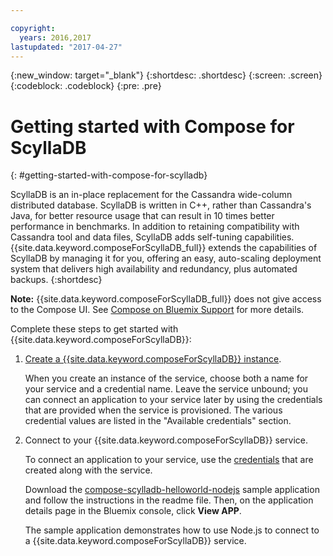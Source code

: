 ```yaml
---

copyright:
  years: 2016,2017
lastupdated: "2017-04-27"
---
```


{:new_window: target="_blank"}
{:shortdesc: .shortdesc}
{:screen: .screen}
{:codeblock: .codeblock}
{:pre: .pre}

# Getting started with Compose for ScyllaDB
{: #getting-started-with-compose-for-scylladb}

ScyllaDB is an in-place replacement for the Cassandra wide-column distributed database. ScyllaDB is written in C++, rather than Cassandra's Java, for better resource usage that can result in 10 times better performance in benchmarks. In addition to retaining compatibility with Cassandra tool and data files, ScyllaDB adds self-tuning capabilities. {{site.data.keyword.composeForScyllaDB_full}} extends the capabilities of ScyllaDB by managing it for you, offering an easy, auto-scaling deployment system that delivers high availability and redundancy, plus automated backups.
{:shortdesc}

**Note:** {{site.data.keyword.composeForScyllaDB_full}} does not give access to the Compose UI. See [Compose on Bluemix Support](https://help.compose.com/docs/bluemix-compose-support) for more details.

Complete these steps to get started with {{site.data.keyword.composeForScyllaDB}}:

1. [Create a {{site.data.keyword.composeForScyllaDB}} instance](https://console.ng.bluemix.net/catalog/services/compose-for-scylladb/).

   When you create an instance of the service, choose both a name for your service and a credential name. Leave the service unbound; you can connect an application to your service later by using the credentials that are provided when the service is provisioned. The various credential values are listed in the "Available credentials" section.

2. Connect to your {{site.data.keyword.composeForScyllaDB}} service.

   To connect an application to your service, use the [credentials](./credentials.html) that are created along with the service.

   Download the [compose-scylladb-helloworld-nodejs](https://github.com/IBM-Bluemix/compose-scylladb-helloworld-nodejs) sample application and follow the instructions in the readme file. Then, on the application details page in the Bluemix console, click **View APP**.

   The sample application demonstrates how to use Node.js to connect to a {{site.data.keyword.composeForScyllaDB}} service.

